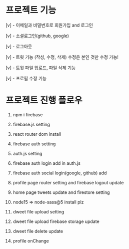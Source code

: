 # 프로젝트 기능

[v] - 이메일과 비밀번호로 회원가입 and 로그인

[v] - 소셜로그인(github, google)

[v] - 로그아웃

[v] - 트윗 기능 (작성, 수정, 삭제) 수정은 본인 것만 수정 가능!

[v] - 트윗 파일 업로드, 파일 삭제 기능

[v] - 프로필 수정 기능

# 프로젝트 진행 플로우

1. npm i firebase

2. firebase.js setting

3. react router dom install

4. firebase auth setting

5. auth.js setting

6. firebase auth login add in auth.js

7. firebase auth social login(google, github) add

8. profile page router setting and firebase logout update

9. home page tweets update and firestore setting

10. node15 => node-sass@5 install plz

11. dweet file upload setting

12. dweet file upload firebase storage update

13. dweet file delete update

14. profile onChange
